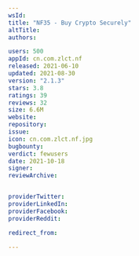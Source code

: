 ```yaml
---
wsId: 
title: "NF35 - Buy Crypto Securely"
altTitle: 
authors:

users: 500
appId: cn.com.zlct.nf
released: 2021-06-10
updated: 2021-08-30
version: "2.1.3"
stars: 3.8
ratings: 39
reviews: 32
size: 6.6M
website: 
repository: 
issue: 
icon: cn.com.zlct.nf.jpg
bugbounty: 
verdict: fewusers
date: 2021-10-18
signer: 
reviewArchive:


providerTwitter: 
providerLinkedIn: 
providerFacebook: 
providerReddit: 

redirect_from:

---
```



